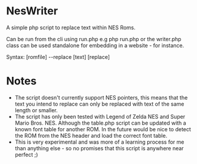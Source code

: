 NesWriter
=========

A simple php script to replace text within NES Roms.

Can be run from the cli using run.php e.g php run.php or the writer.php class can be used standalone for embedding in a website - for instance.

Syntax: [romfile] --replace [text] [replace]

Notes
======

* The script doesn't currently support NES pointers, this means that the text you intend to replace can only be replaced with text of the same length or smaller.
* The script has only been tested with Legend of Zelda NES and Super Mario Bros. NES. Although the table.php script can be updated with a known font table for another ROM. In the future would be nice to detect the ROM from the NES header and load the correct font table.
* This is very experimental and was more of a learning process for me than anything else - so no promises that this script is anywhere near perfect ;)
